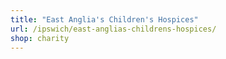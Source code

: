 ```yaml
---
title: "East Anglia's Children's Hospices"
url: /ipswich/east-anglias-childrens-hospices/
shop: charity
---
```

